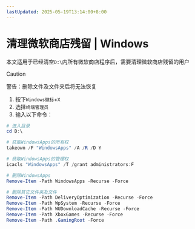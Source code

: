 ```yaml
---
lastUpdated: 2025-05-19T13:14:00+8:00
---
```


# 清理微软商店残留 | Windows

本文适用于已经清空`D:\`内所有微软商店程序后，需要清理微软商店残留的用户

> [!CAUTION]
> 警告：删除文件及文件夹后将无法恢复

1. 按下`Windows徽标`+`X`
2. 选择`终端管理员`
3. 输入以下命令：

```powershell
# 进入目录
cd D:\

# 获取WindowsApps的所有权
takeown /F "WindowsApps" /A /R /D Y

# 获取WindowsApps的管理权
icacls "WindowsApps" /T /grant administrators:F

# 删除WindowsApps
Remove-Item -Path WindowsApps -Recurse -Force

# 删除其它文件夹及文件
Remove-Item -Path DeliveryOptimization -Recurse -Force
Remove-Item -Path WpSystem -Recurse -Force
Remove-Item -Path WUDownloadCache -Recurse -Force
Remove-Item -Path XboxGames -Recurse -Force
Remove-Item -Path .GamingRoot -Force
```
